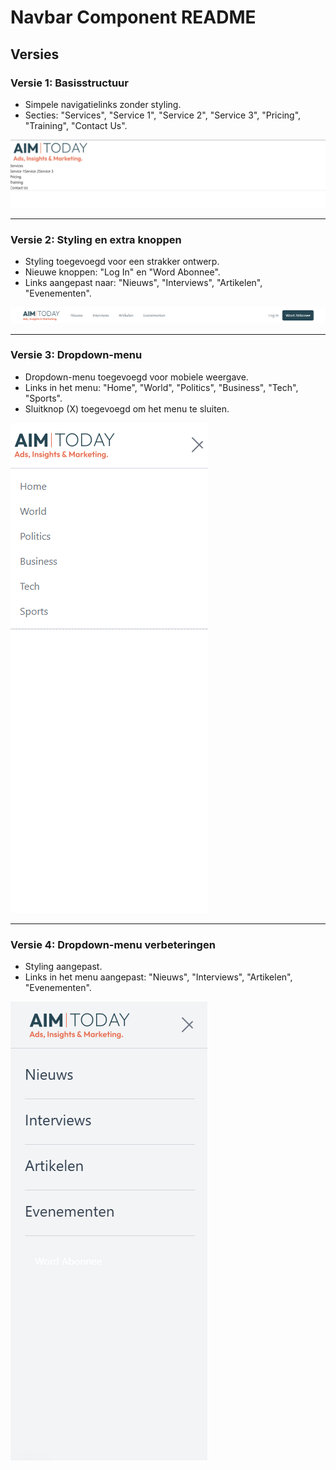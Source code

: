 # Navbar Component README

## Versies

### Versie 1: Basisstructuur
- Simpele navigatielinks zonder styling.
- Secties: "Services", "Service 1", "Service 2", "Service 3", "Pricing", "Training", "Contact Us".

![Versie 1](https://github.com/Teunert2/CP2/blob/main/code/Navbar/foto/v1.png)

---

### Versie 2: Styling en extra knoppen
- Styling toegevoegd voor een strakker ontwerp.
- Nieuwe knoppen: "Log In" en "Word Abonnee".
- Links aangepast naar: "Nieuws", "Interviews", "Artikelen", "Evenementen".

![Versie 2](https://github.com/Teunert2/CP2/blob/main/code/Navbar/foto/v2.png)

---

### Versie 3: Dropdown-menu
- Dropdown-menu toegevoegd voor mobiele weergave.
- Links in het menu: "Home", "World", "Politics", "Business", "Tech", "Sports".
- Sluitknop (X) toegevoegd om het menu te sluiten.

![Versie 3](https://github.com/Teunert2/CP2/blob/main/code/Navbar/foto/v3.png)

---

### Versie 4: Dropdown-menu verbeteringen
- Styling aangepast.
- Links in het menu aangepast: "Nieuws", "Interviews", "Artikelen", "Evenementen".

![Versie 4](https://github.com/Teunert2/CP2/blob/main/code/Navbar/foto/v4.png)
